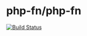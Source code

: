 # php-fn/php-fn

[![Build Status](https://travis-ci.org/php-fn/php-fn.svg?branch=master)](https://travis-ci.org/php-fn/php-fn)
